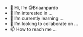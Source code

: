- 👋 Hi, I’m @Briaanpardo
- 👀 I’m interested in ...
- 🌱 I’m currently learning ...
- 💞️ I’m looking to collaborate on ...
- 📫 How to reach me ...

<!---
Briaanpardo/Briaanpardo is a ✨ special ✨ repository because its `README.md` (this file) appears on your GitHub profile.
You can click the Preview link to take a look at your changes.
--->
